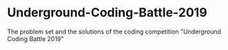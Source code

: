 # Underground-Coding-Battle-2019
The problem set and the solutions of the coding competition "Underground Coding Battle 2019"
